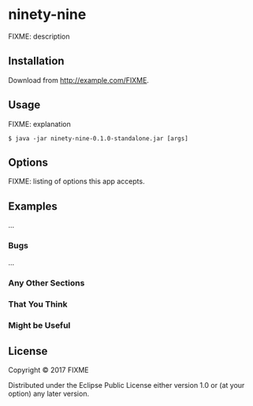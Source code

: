 # ninety-nine

FIXME: description

## Installation

Download from http://example.com/FIXME.

## Usage

FIXME: explanation

    $ java -jar ninety-nine-0.1.0-standalone.jar [args]

## Options

FIXME: listing of options this app accepts.

## Examples

...

### Bugs

...

### Any Other Sections
### That You Think
### Might be Useful

## License

Copyright © 2017 FIXME

Distributed under the Eclipse Public License either version 1.0 or (at
your option) any later version.
